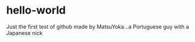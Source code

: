 # hello-world
Just the first test of github made by MatsuYoka...a Portuguese guy with a Japanese nick
